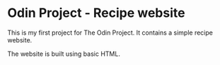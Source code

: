 # Odin Project - Recipe website

This is my first project for The Odin Project. It contains a simple recipe website.

The website is built using basic HTML.